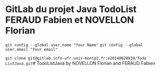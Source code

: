 # GitLab du projet Java TodoList FERAUD Fabien et NOVELLON Florian


`git config --global user.name "Your Name"`
`git config --global user.email "Your email"`

`git clone git@gitlab.info-ufr.univ-montp2.fr:e20140028918/Todo
ListJava.git`# TodoListJava by NOVELLON Florian and FERAUD Fabien
